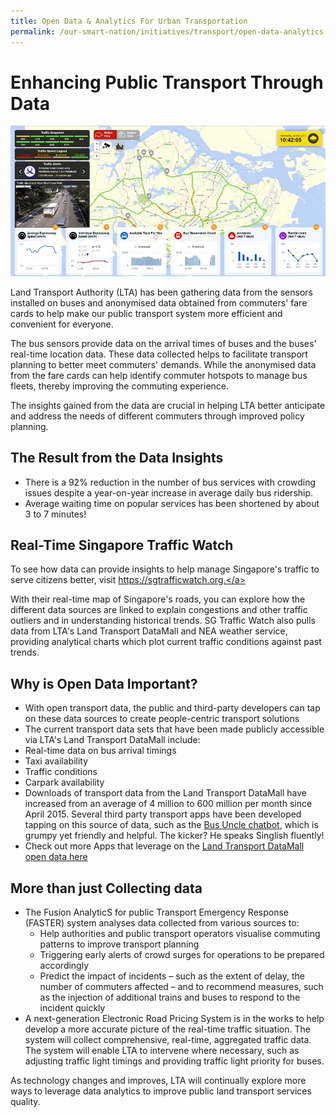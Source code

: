```yaml
---
title: Open Data & Analytics For Urban Transportation
permalink: /our-smart-nation/initiatives/transport/open-data-analytics
---
```


# Enhancing Public Transport Through Data 

![SG Traffic Watch screenshot](/images/our-smart-nation/Initiatives/SG-Traffic-watch.jpeg) 

Land Transport Authority (LTA) has been gathering data from the sensors installed on buses and anonymised data obtained from commuters' fare cards to help make our public transport system more efficient and convenient for everyone. 

The bus sensors provide data on the arrival times of buses and the buses' real-time location data. These data collected helps to facilitate transport planning to better meet commuters' demands. While the anonymised data from the fare cards can help identify commuter hotspots to manage bus fleets, thereby improving the commuting experience. 

The insights gained from the data are crucial in helping LTA better anticipate and address the needs of different commuters through improved policy planning.

## The Result from the Data Insights

-	There is a 92% reduction in the number of bus services with crowding issues despite a year-on-year increase in average daily bus ridership.
-	Average waiting time on popular services has been shortened by about 3 to 7 minutes!
 
## Real-Time Singapore Traffic Watch

To see how data can provide insights to help manage Singapore's traffic to serve citizens better, visit <a href="https://sgtrafficwatch.org" target="_blank">https://sgtrafficwatch.org.</a> 

With their real-time map of Singapore's roads, you can explore how the different data sources are linked to explain congestions and other traffic outliers and in understanding historical trends. SG Traffic Watch also pulls data from LTA's Land Transport DataMall and NEA weather service, providing analytical charts which plot current traffic conditions against past trends.

## Why is Open Data Important?

*	With open transport data, the public and third-party developers can tap on these data sources to create people-centric transport solutions
*	The current transport data sets that have been made publicly accessible via LTA's Land Transport DataMall include:
  *	Real-time data on bus arrival timings
  *	Taxi availability
  *	Traffic conditions
  *	Carpark availability 
*	Downloads of transport data from the Land Transport DataMall have increased from an average of 4 million to 600 million per month since April 2015. Several third party transport apps have been developed tapping on this source of data, such as the <a href="https://www.busuncle.sg/" target="_blank">Bus Uncle chatbot</a>, which is grumpy yet friendly and helpful. The kicker? He speaks Singlish fluently! 
*	Check out more Apps that leverage on the <a href="https://datamall.lta.gov.sg/content/datamall/en/app-zone.html" target="_blank">Land Transport DataMall open data here</a>
 
## More than just Collecting data 

- The Fusion AnalyticS for public Transport Emergency Response (FASTER) system analyses data collected from various sources to: 
  - Help authorities and public transport operators visualise commuting patterns to improve transport planning
  - Triggering early alerts of crowd surges for operations to be prepared accordingly
  - Predict the impact of incidents – such as the extent of delay, the number of commuters affected – and to recommend measures, such as the injection of additional trains and buses to respond to the incident quickly 
- A next-generation Electronic Road Pricing System is in the works to help develop a more accurate picture of the real-time traffic situation. The system will collect comprehensive, real-time, aggregated traffic data. The system will enable LTA to intervene where necessary, such as adjusting traffic light timings and providing traffic light priority for buses.

As technology changes and improves, LTA will continually explore more ways to leverage data analytics to improve public land transport services quality.
